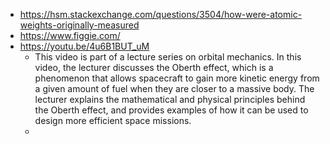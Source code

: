 - https://hsm.stackexchange.com/questions/3504/how-were-atomic-weights-originally-measured
- https://www.figgie.com/
- https://youtu.be/4u6B1BUT_uM
	- This video is part of a lecture series on orbital mechanics. In this video, the lecturer discusses the Oberth effect, which is a phenomenon that allows spacecraft to gain more kinetic energy from a given amount of fuel when they are closer to a massive body. The lecturer explains the mathematical and physical principles behind the Oberth effect, and provides examples of how it can be used to design more efficient space missions.
	-